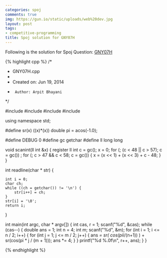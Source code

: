 ```yaml
---
categories: spoj
comments: true
img: https://gun.io/static/uploads/web%20dev.jpg
layout: post
tags:
- competitive-programming
title: Spoj solution for GNY07H
---
```


Following is the solution for Spoj Question: [GNY07H](http://www.spoj.com/problems/GNY07H/)

{% highlight cpp %}
/*
 * GNY07H.cpp
 *
 *  Created on: Jun 19, 2014
 *      Author: Arpit Bhayani
 */

#include<cmath>
#include <cstdio>
#include <cstdlib>
#include <iostream>

using namespace std;

#define sr(x) ((x)*(x))
double pi = acos(-1.0);

#define DEBUG 0
#define gc getchar
#define ll long long

void scanint(ll int &x) {
	register ll int c = gc();
	x = 0;
	for (; (c < 48 || c > 57); c = gc())
		;
	for (; c > 47 && c < 58; c = gc()) {
		x = (x << 1) + (x << 3) + c - 48;
	}
}

int readline(char * str) {

	int i = 0;
	char ch;
	while ((ch = getchar()) != '\n') {
		str[i++] = ch;
	}
	str[i] = '\0';
	return i;
}

int main(int argc, char * argv[]) {
	int cas, r = 1;
	scanf("%d", &cas);
	while (cas--) {
		double ans = 1;
		int n = 4;
		int m;
		scanf("%d", &m);
		for (int i = 1; i <= n / 2; i++) {
			for (int j = 1; j <= m / 2; j++) {
				ans *= sr( cos(pi*i/(n+1)) ) + sr(cos(pi * j / (m + 1)));
				ans *= 4;
			}
		}
		printf("%d %.0f\n", r++, ans);
	}
}

{% endhighlight %}
